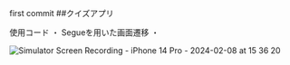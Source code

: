first commit
##クイズアプリ

使用コード
・ Segueを用いた画面遷移
・ 


![Simulator Screen Recording - iPhone 14 Pro - 2024-02-08 at 15 36 20](https://github.com/karasawaspark/Quiz/assets/156158259/4c2c0983-da18-4fef-a631-20e3fdc3df58)
